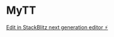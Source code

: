 # MyTT

[Edit in StackBlitz next generation editor ⚡️](https://stackblitz.com/~/github.com/HAKIMTABAKH/MyTT)